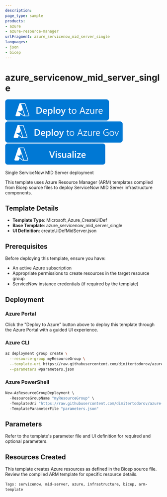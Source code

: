 ```yaml
---
description: 
page_type: sample
products:
- azure
- azure-resource-manager
urlFragment: azure_servicenow_mid_server_single
languages:
- json
- bicep
---
```

# azure_servicenow_mid_server_single

[![Deploy To Azure](https://raw.githubusercontent.com/Azure/azure-quickstart-templates/master/1-CONTRIBUTION-GUIDE/images/deploytoazure.svg?sanitize=true)](https://portal.azure.com/#view/Microsoft_Azure_CreateUIDef/CustomDeploymentBlade/uri/https%3a%2f%2fraw.githubusercontent.com%2fdimitertodorov%2fazure-servicenow-templates%2frefs%2fheads%2fmaster%2fazure_servicenow_mid_server_single%2fmainTemplate.json/uiFormDefinitionUri/https%3a%2f%2fraw.githubusercontent.com%2fdimitertodorov%2fazure-servicenow-templates%2frefs%2fheads%2fmaster%2fazure_servicenow_mid_server_single%2fcreateUiDefinition.json)
[![Deploy To Azure Gov](https://raw.githubusercontent.com/Azure/azure-quickstart-templates/master/1-CONTRIBUTION-GUIDE/images/deploytoazuregov.svg?sanitize=true)](https://portal.azure.us/#view/Microsoft_Azure_CreateUIDef/CustomDeploymentBlade/uri/https%3a%2f%2fraw.githubusercontent.com%2fdimitertodorov%2fazure-servicenow-templates%2frefs%2fheads%2fmaster%2fazure_servicenow_mid_server_single%2fmainTemplate.json/uiFormDefinitionUri/https%3a%2f%2fraw.githubusercontent.com%2fdimitertodorov%2fazure-servicenow-templates%2frefs%2fheads%2fmaster%2fazure_servicenow_mid_server_single%2fcreateUiDefinition.json)
[![Visualize](https://raw.githubusercontent.com/Azure/azure-quickstart-templates/master/1-CONTRIBUTION-GUIDE/images/visualizebutton.svg?sanitize=true)](http://armviz.io/#/?load=https%3a%2f%2fraw.githubusercontent.com%2fdimitertodorov%2fazure-servicenow-templates%2frefs%2fheads%2fmaster%2fazure_servicenow_mid_server_single%2fmainTemplate.json)

Single ServiceNow MID Server deployment

This template uses Azure Resource Manager (ARM) templates compiled from Bicep source files to deploy ServiceNow MID Server infrastructure components.

## Template Details

- **Template Type**: Microsoft_Azure_CreateUIDef
- **Base Template**: azure_servicenow_mid_server_single
- **UI Definition**: createUiDefMidServer.json

## Prerequisites

Before deploying this template, ensure you have:

- An active Azure subscription
- Appropriate permissions to create resources in the target resource group
- ServiceNow instance credentials (if required by the template)

## Deployment

### Azure Portal

Click the "Deploy to Azure" button above to deploy this template through the Azure Portal with a guided UI experience.

### Azure CLI

```bash
az deployment group create \
  --resource-group myResourceGroup \
  --template-uri https://raw.githubusercontent.com/dimitertodorov/azure-servicenow-templates/refs/heads/master/azure_servicenow_mid_server_single/mainTemplate.json \
  --parameters @parameters.json
```

### Azure PowerShell

```powershell
New-AzResourceGroupDeployment \
  -ResourceGroupName "myResourceGroup" \
  -TemplateUri "https://raw.githubusercontent.com/dimitertodorov/azure-servicenow-templates/refs/heads/master/azure_servicenow_mid_server_single/mainTemplate.json" \
  -TemplateParameterFile "parameters.json"
```

## Parameters

Refer to the template's parameter file and UI definition for required and optional parameters.

## Resources Created

This template creates Azure resources as defined in the Bicep source file. Review the compiled ARM template for specific resource details.

`Tags: servicenow, mid-server, azure, infrastructure, bicep, arm-template`
